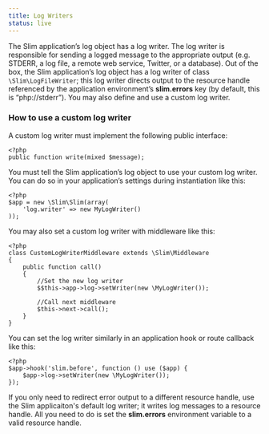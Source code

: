 ```yaml
---
title: Log Writers
status: live
---
```


The Slim application’s log object has a log writer. The log writer is responsible for sending a logged message to
the appropriate output (e.g. STDERR, a log file, a remote web service, Twitter, or a database). Out of the box,
the Slim application’s log object has a log writer of class `\Slim\LogFileWriter`; this log writer directs output
to the resource handle referenced by the application environment’s **slim.errors** key (by default, this is
“php://stderr”). You may also define and use a custom log writer.

### How to use a custom log writer

A custom log writer must implement the following public interface:

    <?php
    public function write(mixed $message);

You must tell the Slim application’s log object to use your custom log writer. You can do so in your application’s
settings during instantiation like this:

    <?php
    $app = new \Slim\Slim(array(
        'log.writer' => new MyLogWriter()
    ));

You may also set a custom log writer with middleware like this:

    <?php
    class CustomLogWriterMiddleware extends \Slim\Middleware
    {
        public function call()
        {
            //Set the new log writer
            $$this->app->log->setWriter(new \MyLogWriter());

            //Call next middleware
            $this->next->call();
        }
    }

You can set the log writer similarly in an application hook or route callback like this:

    <?php
    $app->hook('slim.before', function () use ($app) {
        $app->log->setWriter(new \MyLogWriter());
    });

If you only need to redirect error output to a different resource handle, use the Slim applicaiton's default log writer;
it writes log messages to a resource handle. All you need to do is set the **slim.errors** environment variable to a
valid resource handle.
